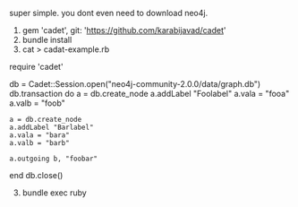 super simple. you dont even need to download neo4j.

1) gem 'cadet', git: 'https://github.com/karabijavad/cadet'
2) bundle install
3) cat > cadat-example.rb

require 'cadet'

db = Cadet::Session.open("neo4j-community-2.0.0/data/graph.db")
db.transaction do
    a = db.create_node
    a.addLabel "Foolabel"
    a.vala = "fooa"
    a.valb = "foob"

    a = db.create_node
    a.addLabel "Barlabel"
    a.vala = "bara"
    a.valb = "barb"

    a.outgoing b, "foobar"
end
db.close()

3) bundle exec ruby
